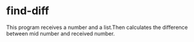 # find-diff
This program receives a number and a list.Then calculates the difference between mid number and received number.   
